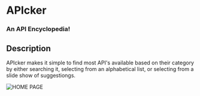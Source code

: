 # APIcker
### An API Encyclopedia!

## Description
APIcker makes it simple to find most API's available based on their category by either searching it, selecting from an alphabetical list, or selecting from a slide show of suggestiongs.

![HOME PAGE](https://user-images.githubusercontent.com/115671600/213037087-222fb991-c7fe-40c8-a27d-3b7dd213605b.png)
